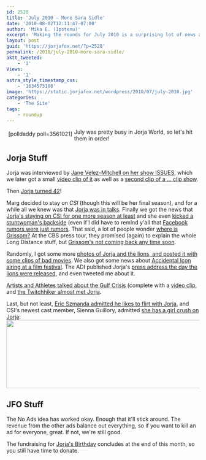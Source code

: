 ```yaml
---
id: 2528
title: 'July 2010 — More Sara Sidle'
date: '2010-08-02T12:11:47-07:00'
author: 'Mika E. (Ipstenu)'
excerpt: 'Making the rounds for July 2010 is a surprising lot of news about _CSI_.  And yes, Jorja''s back for next season.'
layout: post
guid: 'https://jorjafox.net/?p=2528'
permalink: /2010/july-2010-more-sara-sidle/
aktt_tweeted:
    - '1'
Views:
    - '1'
astra_style_timestamp_css:
    - '1634573108'
image: 'https://static.jorjafox.net/wordpress/2010/07/july-2010.jpg'
categories:
    - 'The Site'
tags:
    - roundup
---
```


<div style="float:left;padding:5px">[polldaddy poll=3561021]</div> July was pretty busy in Jorja World, so let's hit them in order!

<h2>Jorja Stuff</h2>
Jorja was interviewed by <a href="https://jorjafox.net/blog/jorja-on-jane-velez-mitchell-tonight/">Jane Velez-Mitchell on her show ISSUES</a>, which we later got a small <a href="https://jorjafox.net/blog/clip-of-jorja-on-issues/">video clip of it</a> as well as a <a href="https://jorjafox.net/blog/issues-screencaps-and-clip/">second clip of a ... clip show</a>.

Then <a href="https://jorjafox.net/blog/happy-42nd-birthday-jorja/">Jorja turned 42</a>!

Marg decided to stay on _CSI_ (though this will be her final season), and for a while all we knew was that <a href="https://jorjafox.net/blog/marg-stays-jorja-in-talks/">Jorja was in talks</a>.  Finally we got the news that <a href="https://jorjafox.net/blog/jorjas-in-for-season-11/">Jorja's staying on CSI for one more season at least</a> and she even <a href="https://jorjafox.net/blog/stunt-womans-butt-kicked-by-jorja/">kicked a stuntwoman's backside</a> (even if I did have to remind y'all that <a href="https://jorjafox.net/blog/facebook-rumors-are-unconfirmed/">Facebook rumors were just rumors</a>.  That said, a lot of people wonder <a href="https://jorjafox.net/blog/ask-matt-where-is-grissom/">where is Grissom?</a> At the CBS press tour, they promised (again) to explain the whole Long Distance stuff, but <a href="https://jorjafox.net/blog/keck-on-the-cbss-2010-press-tour/">Grissom's not coming back any time soon</a>.

Randomly, I got some more <a href="https://jorjafox.net/blog/lion-pictures-bad-movies/">photos of Jorja and the lions, and posted it with some clips of bad movies</a>.  We also got some news about <a href="https://jorjafox.net/blog/accidental-icon-to-air-at-the-2010-fgff/">Accidental Icon airing at a film festival</a>.  The ADI published Jorja's <a href="https://jorjafox.net/blog/press-address-for-adi-on-the-lion-rescue/">press address the day the lions were released</a>, and even tweeted me about it.

<a href="https://jorjafox.net/blog/artists-and-athletes-alliance-on-the-gulf/">Artists and Athletes talked about the Gulf Crisis</a> (complete with a <a href="https://jorjafox.net/blog/btc-aaa-host-philippe-cousteau/">video clip</a>, and <a href="https://jorjafox.net/blog/twitchhiker-almost-met-jorja/">the Twitchhiker almost met Jorja</a>.

Last, but not least, <a href="https://jorjafox.net/blog/eric-szmanda-jadore-flirter-avec-jorja-fox/">Eric Szmanda admitted he likes to flirt with Jorja</a>, and CSI's newest cast member, Sienna Guillory, admitted <a href="http://twitter.com/guillorybe/status/19304608158">she has a girl crush on Jorja</a>:
<img src="//static.jorjafox.net/wordpress/2010/07/girlcrush.jpg" alt="" title="girlcrush" width="538" height="178" class="aligncenter size-full wp-image-2529" />

<h2>JFO Stuff</h2>
The No Ads idea has worked okay. Enough that it'll stick around. The revenue from the other ads balance out everything, so if you want to kill an ad for everyone, great. If not, we're still good.

The fundraising for <a href="https://jorjafox.net/birthday/">Jorja's Birthday</a> concludes at the end of this month, so you still have time to donate.
